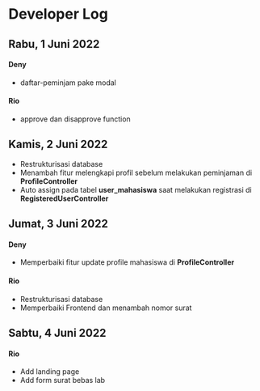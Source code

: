# Developer Log

## Rabu, 1 Juni 2022
#### Deny 
 - daftar-peminjam pake modal
#### Rio
 -  approve dan disapprove function

## Kamis, 2 Juni 2022
 - Restrukturisasi database
 - Menambah fitur melengkapi profil sebelum melakukan peminjaman di __ProfileController__
 - Auto assign pada tabel __user_mahasiswa__ saat melakukan registrasi di __RegisteredUserController__

 ## Jumat, 3 Juni 2022
#### Deny
  - Memperbaiki fitur update profile mahasiswa di __ProfileController__
#### Rio
  - Restrukturisasi database
  - Memperbaiki Frontend dan menambah nomor surat

## Sabtu, 4 Juni 2022
#### Rio
  - Add landing page
  - Add form surat bebas lab

